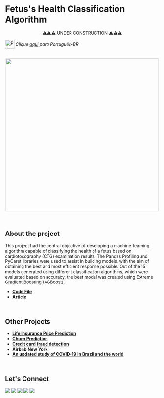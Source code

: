 # Fetus's Health Classification Algorithm 

<p align="center">
⚠️⚠️⚠️ UNDER CONSTRUCTION ⚠️⚠️⚠️
</p>

<img align="center" alt="PT-BR" height="30" width="30" src="https://em-content.zobj.net/thumbs/120/whatsapp/326/flag-brazil_1f1e7-1f1f7.png"> _Clique [aqui](https://github.com/raffaloffredo/fetus_health_classification_portuguese) para Português-BR_   
<br/>

<p align="center">
  <img src=https://blogger.googleusercontent.com/img/b/R29vZ2xl/AVvXsEiR4l28zydiWUryuUX3fOR4-3uDGpbqNZtKCp34q4pFPtG_Wg5lPyyepZ1xZCSJn2nzbGH_YkUOmhqOltnmX6_ASK36Oy_FYdYIyRAzIvCr7VjquWjemzxsdqfcGK-OFEjOiJKcMBSz2XhAUV_-Pax8PEorxkDIAfyJyHkLxfjMHv4vHhxyP9YwIQ0zsBY/s16000/pregnant.png"" height=500px>
</p>
<br/>

## About the project
This project had the central objective of developing a machine-learning algorithm capable of classifying the health of a fetus based on cardiotocography (CTG) examination results. The Pandas Profiling and PyCaret libraries were used to assist in building models, with the aim of obtaining the best and most efficient response possible. Out of the 15 models generated using different classification algorithms, which were evaluated based on accuracy, the best model was created using Extreme Gradient Boosting (XGBoost).

* **[Code File]()**
* **[Article]()**

<br/>

## Other Projects

* **[Life Insurance Price Prediction](https://github.com/raffaloffredo/life_insurance_price_prediction)**
* **[Churn Prediction](https://github.com/raffaloffredo/churn_prediction)**
* **[Credit card fraud detection](https://github.com/raffaloffredo/fraud_detection)**
* **[Airbnb New York](https://github.com/raffaloffredo/airbnb_new_york)**
* **[An updated study of COVID-19 in Brazil and the world](https://github.com/raffaloffredo/covid_2023)**
<br/>

 ## Let's Connect
<div>
  <a href="https://www.linkedin.com/in/raffaela-loffredo/" target="_blank"><img src="https://img.shields.io/badge/-LinkedIn-%230077B5?style=for-the-badge&logo=linkedin&logoColor=white" target="_blank"></a>
    <a href="https://sites.google.com/view/loffredo/" target="_blank"><img src="https://img.shields.io/badge/website-000000?style=for-the-badge&logo=About.me&logoColor=white"></a>
  <a href = "mailto:raffaloffredo@protonmail.com"><img src="https://img.shields.io/badge/ProtonMail-8B89CC?style=for-the-badge&logo=protonmail&logoColor=white" target="_blank"></a>
  <a href="https://instagram.com/loffredo.ds" target="_blank"><img src="https://img.shields.io/badge/-Instagram-%23E4405F?style=for-the-badge&logo=instagram&logoColor=white" target="_blank"></a>
  <a href="https://medium.com/@loffredo.ds" target="_blank"><img src="https://img.shields.io/badge/Medium-12100E?style=for-the-badge&logo=medium&logoColor=white"></a>
</div>
